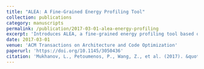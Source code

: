 ```yaml
---
title: "ALEA: A Fine-Grained Energy Profiling Tool"
collection: publications
category: manuscripts
permalink: /publication/2017-03-01-alea-energy-profiling
excerpt: 'Introduces ALEA, a fine-grained energy profiling tool based on probabilistic analysis, enabling detailed association of energy consumption with source code structures.'
date: 2017-03-01
venue: 'ACM Transactions on Architecture and Code Optimization'
paperurl: 'https://doi.org/10.1145/3050436'
citation: 'Mukhanov, L., Petoumenos, P., Wang, Z., et al. (2017). &quot;ALEA: A Fine-Grained Energy Profiling Tool.&quot; <i>ACM Transactions on Architecture and Code Optimization (TACO)</i>, 14(1), Article 1. https://doi.org/10.1145/3050436'
---
```

